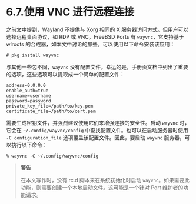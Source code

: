 # 6.7.使用 VNC 进行远程连接

之前文中提到，Wayland 不提供与 Xorg 相同的 X 服务器访问方式。但用户可以选择远程桌面协议，如 RDP 或 VNC。FreeBSD Ports 有 `wayvnc`，它支持基于 wlroots 的合成器，如本文中讨论的那些。可以使用以下命令安装该应用：

```
# pkg install wayvnc
```

与其他一些包不同，`wayvnc` 没有配置文件。幸运的是，手册页文档中列出了重要的选项，这些选项可以提取成一个简单的配置文件：

```
address=0.0.0.0
enable_auth=true
username=username
password=password
private_key_file=/path/to/key.pem
certificate_file=/path/to/cert.pem
```

需要生成密钥文件，并强烈建议使用它们来增强连接的安全性。启动 `wayvnc` 时，它会在 `~/.config/wayvnc/config` 中查找配置文件。也可以在启动服务器时使用 `-C configuration_file` 选项覆盖该配置文件。因此，要启动 `wayvnc` 服务器，可以执行以下命令：

```
% wayvnc -C ~/.config/wayvnc/config
```

>**警告**
>
>在本文写作时，没有 rc.d 脚本来在系统初始化时启动 `wayvnc`。如果需要此功能，则需要创建一个本地启动文件。这可能是一个针对 Port 维护者的功能请求。
